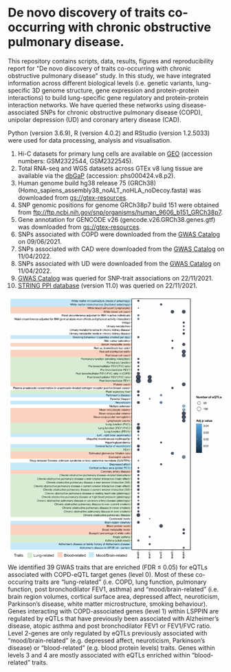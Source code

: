 # De novo discovery of traits co-occurring with chronic obstructive pulmonary disease.

This repository contains scripts, data, results, figures and reproducibility report for "De novo discovery of traits co-occurring with chronic obstructive pulmonary disease" study. In this study, we have integrated information across different biological levels (i.e. genetic variants, lung-specific 3D genome structure, gene expression and protein-protein interactions) to build lung-specific gene regulatory and protein-protein interaction networks. We have queried these networks using disease-associated SNPs for chronic obstructive pulmonary disease (COPD), unipolar depression (UD) and coronary artery disease (CAD).

Python (version 3.6.9), R (version 4.0.2) and RStudio (version 1.2.5033) were used for data processing, analysis and visualisation.

1. Hi-C datasets for primary lung cells are available on [GEO](https://www.ncbi.nlm.nih.gov/geo/) (accession numbers: GSM2322544, GSM2322545).
2. Total RNA-seq and WGS datasets across GTEx v8 lung tissue are available via the [dbGaP](https://www.ncbi.nlm.nih.gov/gap/) (accession: phs000424.v8.p2).  
3. Human genome build hg38 release 75 (GRCh38) (Homo_sapiens_assembly38_noALT_noHLA_noDecoy.fasta) was downloaded from [gs://gtex-resources](https://console.cloud.google.com/storage/browser/gtex-resources/references).
4. SNP genomic positions for genome GRCh38p7 build 151 were obtained from ftp://ftp.ncbi.nih.gov/snp/organisms/human_9606_b151_GRCh38p7.  
5. Gene annotation for GENCODE v26 (gencode.v26.GRCh38.genes.gtf) was downloaded from [gs://gtex-resources](https://console.cloud.google.com/storage/browser/gtex-resources/references).  
6. SNPs associated with COPD were downloaded from the [GWAS Catalog](www.ebi.ac.uk/gwas/) on 09/06/2021.
7. SNPs associated with CAD were downloaded from the [GWAS Catalog](www.ebi.ac.uk/gwas/) on 11/04/2022.
8. SNPs associated with UD were downloaded from the [GWAS Catalog](www.ebi.ac.uk/gwas/) on 11/04/2022.
9. [GWAS Catalog](https://www.ebi.ac.uk/gwas/docs/file-downloads) was queried for SNP-trait associations on 22/11/2021.  
10. [STRING PPI database](https://string-db.org/) (version 11.0) was queried on 22/11/2021.


![Network analysis identified co-occuring conditions that are associated with COPD](figures/Figure_3.jpg)
We identified 39 GWAS traits that are enriched (FDR ≤ 0.05) for eQTLs associated with COPD-eQTL target genes (level 0). Most of these co-occuring traits are “lung-related” (i.e. COPD, lung function, pulmonary function, post bronchodilator FEV1, asthma) and “mood/brain-related” (i.e. brain region volumes, cortical surface area, depressed affect, neuroticism, Parkinson’s disease, white matter microstructure, smoking behaviour). Genes interacting with COPD-associated genes (level 1) within LSPPIN are regulated by eQTLs that have previously been associated with Alzheimer’s disease, atopic asthma and post bronchodilator FEV1 or FEV1/FVC ratio. Level 2-genes are only regulated by eQTLs previously associated with “mood/brain-related” (e.g. depressed affect, neuroticism, Parkinson’s disease) or “blood-related” (e.g. blood protein levels) traits. Genes within levels 3 and 4 are mostly associated with eQTLs enriched within “blood-related” traits.
